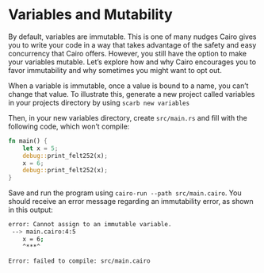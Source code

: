 # Variables and Mutability

By default, variables are immutable. This is one of many nudges Cairo gives you to write your code in a way that takes advantage of the safety and easy concurrency that Cairo offers. However, you still have the option to make your variables mutable. Let’s explore how and why Cairo encourages you to favor immutability and why sometimes you might want to opt out.

When a variable is immutable, once a value is bound to a name, you can’t change that value. To illustrate this, generate a new project called variables in your projects directory by using `scarb new variables`

Then, in your new variables directory, create `src/main.rs` and fill with the following code, which won’t compile:

```rust
fn main() {
    let x = 5;
    debug::print_felt252(x);
    x = 6;
    debug::print_felt252(x);
}
```

Save and run the program using `cairo-run --path src/main.cairo`. You should receive an error message regarding an immutability error, as shown in this output:

```bash
error: Cannot assign to an immutable variable.
 --> main.cairo:4:5
    x = 6;
    ^***^

Error: failed to compile: src/main.cairo
```
